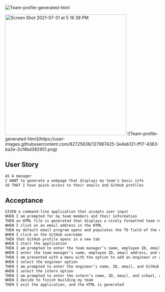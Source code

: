 








![Team-profile-generated-html](https://user-images.githubusercontent.com/82725636/127967540-876a7e2d-db22-4db6-b613-ceb9ad0d7688.png)

<img width="394" alt="Screen Shot 2021-07-31 at 5 16 38 PM" src="https://user-images.githubusercontent.com/82725636/127967440-bd242aba-8653-4e85-b06b-eef564dca81c.png">
![Team-profile-generated-html](https://user-images.githubusercontent.com/82725636/127967425-3e4eb121-ff17-4363-ba2e-2cf4bd382951.png)

## User Story
```md
AS A manager
I WANT to generate a webpage that displays my team's basic info
SO THAT I have quick access to their emails and GitHub profiles
```
## Acceptance
```md
GIVEN a command-line application that accepts user input
WHEN I am prompted for my team members and their information
THEN an HTML file is generated that displays a nicely formatted team roster based on user input
WHEN I click on an email address in the HTML
THEN my default email program opens and populates the TO field of the email with the address
WHEN I click on the GitHub username
THEN that GitHub profile opens in a new tab
WHEN I start the application
THEN I am prompted to enter the team manager’s name, employee ID, email address, and office number
WHEN I enter the team manager’s name, employee ID, email address, and office number
THEN I am presented with a menu with the option to add an engineer or an intern or to finish building my team
WHEN I select the engineer option
THEN I am prompted to enter the engineer’s name, ID, email, and GitHub username, and I am taken back to the menu
WHEN I select the intern option
THEN I am prompted to enter the intern’s name, ID, email, and school, and I am taken back to the menu
WHEN I decide to finish building my team
THEN I exit the application, and the HTML is generated
```

